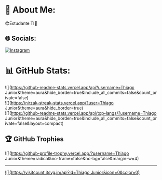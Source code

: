 # 💫 About Me:
😎Estudante TI👾


## 🌐 Socials:
[![Instagram](https://img.shields.io/badge/Instagram-%23E4405F.svg?logo=Instagram&logoColor=white)](https://instagram.com/tm_dsj) 
# 📊 GitHub Stats:
![](https://github-readme-stats.vercel.app/api?username=Thiago Junior&theme=aura&hide_border=true&include_all_commits=false&count_private=false)<br/>
![](https://nirzak-streak-stats.vercel.app/?user=Thiago Junior&theme=aura&hide_border=true)<br/>
![](https://github-readme-stats.vercel.app/api/top-langs/?username=Thiago Junior&theme=aura&hide_border=true&include_all_commits=false&count_private=false&layout=compact)

## 🏆 GitHub Trophies
![](https://github-profile-trophy.vercel.app/?username=Thiago Junior&theme=radical&no-frame=false&no-bg=false&margin-w=4)

---
[![](https://visitcount.itsvg.in/api?id=Thiago Junior&icon=0&color=0)](https://visitcount.itsvg.in)

<!-- Proudly created with GPRM ( https://gprm.itsvg.in ) -->

